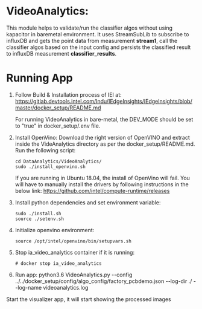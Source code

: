 # VideoAnalytics:

This module helps to validate/run the classifier algos without using kapacitor in baremetal environment.
It uses StreamSubLib to subscribe to influxDB and gets the point data from measurement **stream1**,
call the classifier algos based on the input config and persists the classified result to influxDB measurement **classifier_results**.

# Running App

1) Follow Build & Installation process of IEI at:
   https://gitlab.devtools.intel.com/Indu/IEdgeInsights/IEdgeInsights/blob/master/docker_setup/README.md

   For running VideoAnalytics in bare-metal, the DEV_MODE should be set to "true" in docker_setup/.env file.

2) Install OpenVino:
   Download the right version of OpenVINO and extract inside the VideAnalytics directory as per the docker_setup/README.md.
   Run the following script:
   ```
   cd DataAnalytics/VideoAnalytics/
   sudo ./install_openvino.sh
   ```

   If you are running in Ubuntu 18.04, the install of OpenVino will fail. You will have to manually install the drivers by following instructions in the below link:
   https://github.com/intel/compute-runtime/releases


3) Install python dependencies and set environment variable:
    ```
    sudo ./install.sh
    source ./setenv.sh
    ```

4) Initialize openvino environment:
   ```
   source /opt/intel/openvino/bin/setupvars.sh
   ```
5) Stop ia_video_analytics container if it is running:
    ```
    # docker stop ia_video_analytics
    ```
6) Run app:
    python3.6 VideoAnalytics.py --config ../../docker_setup/config/algo_config/factory_pcbdemo.json  --log-dir ./ --log-name videoanalytics.log

  Start the visualizer app, it will start showing the processed images
  
      
